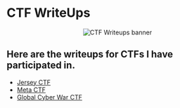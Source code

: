 # CTF WriteUps

<p align="center">
  <img img width=”50" height=”50" src="https://user-images.githubusercontent.com/22628008/160492121-11229e93-cfc0-4b30-9a57-674f7c0b49a8.png" alt="CTF Writeups banner">
</p>

<h2 align="left">
Here are the writeups for CTFs I have participated in. 
</h2> 

- [Jersey CTF]()
- [Meta CTF]()
- [Global Cyber War CTF]()
